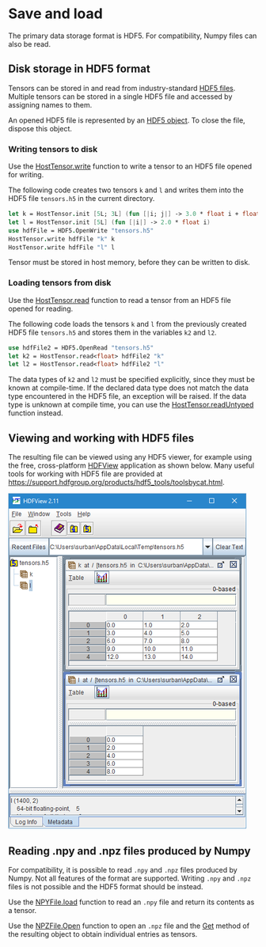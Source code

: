 # Save and load

The primary data storage format is HDF5.
For compatibility, Numpy files can also be read.

## Disk storage in HDF5 format

Tensors can be stored in and read from industry-standard [HDF5 files](https://en.wikipedia.org/wiki/Hierarchical_Data_Format).
Multiple tensors can be stored in a single HDF5 file and accessed by assigning names to them.

An opened HDF5 file is represented by an [HDF5 object](xref:Tensor.HDF5).
To close the file, dispose this object.

### Writing tensors to disk
Use the [HostTensor.write](xref:Tensor.HostTensor.write*) function to write a tensor to an HDF5 file opened for writing.

The following code creates two tensors `k` and `l` and writes them into the HDF5 file `tensors.h5` in the current directory.

```fsharp
let k = HostTensor.init [5L; 3L] (fun [|i; j|] -> 3.0 * float i + float j)
let l = HostTensor.init [5L] (fun [|i|] -> 2.0 * float i)
use hdfFile = HDF5.OpenWrite "tensors.h5"
HostTensor.write hdfFile "k" k
HostTensor.write hdfFile "l" l
```

Tensor must be stored in host memory, before they can be written to disk.

### Loading tensors from disk
Use the [HostTensor.read](xref:Tensor.HostTensor.read*) function to read a tensor from an HDF5 file opened for reading.

The following code loads the tensors `k` and `l` from the previously created HDF5 file `tensors.h5` and stores them in the variables `k2` and `l2`.

```fsharp
use hdfFile2 = HDF5.OpenRead "tensors.h5"
let k2 = HostTensor.read<float> hdfFile2 "k"
let l2 = HostTensor.read<float> hdfFile2 "l"
```

The data types of `k2` and `l2` must be specified explicitly, since they must be known at compile-time.
If the declared data type does not match the data type encountered in the HDF5 file, an exception will be raised.
If the data type is unknown at compile time, you can use the [HostTensor.readUntyped](xref:Tensor.HostTensor.readUntyped*) function instead.

## Viewing and working with HDF5 files

The resulting file can be viewed using any HDF5 viewer, for example using the free, cross-platform [HDFView](https://www.hdfgroup.org/products/java/hdfview/) application as shown below.
Many useful tools for working with HDF5 file are provided at <https://support.hdfgroup.org/products/hdf5_tools/toolsbycat.html>.

![HDFView screenshot](../images/hdfview.png)


## Reading .npy and .npz files produced by Numpy

For compatibility, it is possible to read `.npy` and `.npz` files produced by Numpy.
Not all features of the format are supported.
Writing `.npy` and `.npz` files is not possible and the HDF5 format should be instead.

Use the [NPYFile.load](xref:Tensor.Algorithm.NPYFile.load*) function to read an `.npy` file and return its contents as a tensor.

Use the [NPZFile.Open](xref:Tensor.Algorithm.NPZFile.Open*) function to open an `.npz` file and the [Get](xref:Tensor.Algorithm.NPZFile.Get*) method of the resulting object to obtain individual entries as tensors.
